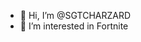 - 👋 Hi, I’m @SGTCHARZARD
- 👀 I’m interested in Fortnite


<!---
SGTCHARZARD/SGTCHARZARD is a ✨ special ✨ repository because its `README.md` (this file) appears on your GitHub profile.
You can click the Preview link to take a look at your changes.
--->
